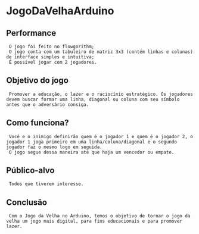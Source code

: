 # JogoDaVelhaArduino
## Performance
     O jogo foi feito no flowgorithm;
     O jogo conta com um tabuleiro de matriz 3x3 (contém linhas e colunas) de interface simples e intuitiva;
     É possível jogar com 2 jogadores.
## Objetivo do jogo
     Promover a educação, o lazer e o raciocínio estratégico. Os jogadores devem buscar formar uma linha, diagonal ou coluna com seu símbolo antes que o adversário consiga.
## Como funciona?
     Você e o inimigo definirão quem é o jogador 1 e quem é o jogador 2, o jogador 1 joga primeiro em uma linha/coluna/diagonal e o segundo jogador faz o mesmo logo em seguida.
     O jogo segue dessa maneira até que haja um vencedor ou empate.
## Público-alvo
     Todos que tiverem interesse.
## Conclusão
     Com o Jogo da Velha no Arduino, temos o objetivo de tornar o jogo da velha um jogo mais digital, para fins educacionais e para promover lazer.
